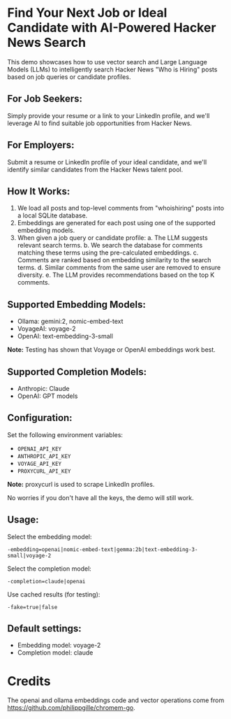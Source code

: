 # Find Your Next Job or Ideal Candidate with AI-Powered Hacker News Search

This demo showcases how to use vector search and Large Language Models (LLMs) to intelligently search Hacker News "Who is Hiring" posts based on job queries or candidate profiles.

## For Job Seekers:
Simply provide your resume or a link to your LinkedIn profile, and we'll leverage AI to find suitable job opportunities from Hacker News.

## For Employers:
Submit a resume or LinkedIn profile of your ideal candidate, and we'll identify similar candidates from the Hacker News talent pool.

## How It Works:
1. We load all posts and top-level comments from "whoishiring" posts into a local SQLite database.
2. Embeddings are generated for each post using one of the supported embedding models.
3. When given a job query or candidate profile:
   a. The LLM suggests relevant search terms.
   b. We search the database for comments matching these terms using the pre-calculated embeddings.
   c. Comments are ranked based on embedding similarity to the search terms.
   d. Similar comments from the same user are removed to ensure diversity.
   e. The LLM provides recommendations based on the top K comments.

## Supported Embedding Models:
* Ollama: gemini:2, nomic-embed-text
* VoyageAI: voyage-2
* OpenAI: text-embedding-3-small

**Note:** Testing has shown that Voyage or OpenAI embeddings work best.

## Supported Completion Models:
* Anthropic: Claude
* OpenAI: GPT models

## Configuration:
Set the following environment variables:
- `OPENAI_API_KEY`
- `ANTHROPIC_API_KEY`
- `VOYAGE_API_KEY`
- `PROXYCURL_API_KEY`

**Note:** proxycurl is used to scrape LinkedIn profiles.

No worries if you don't have all the keys, the demo will still work.

## Usage:
Select the embedding model:
```
-embedding=openai|nomic-embed-text|gemma:2b|text-embedding-3-small|voyage-2
```

Select the completion model:
```
-completion=claude|openai
```

Use cached results (for testing):
```
-fake=true|false
```

## Default settings:
- Embedding model: voyage-2
- Completion model: claude

# Credits
The openai and ollama embeddings code and vector operations come from https://github.com/philippgille/chromem-go.